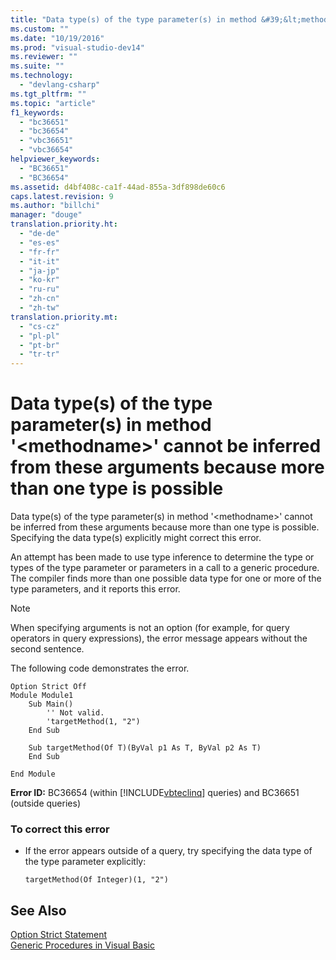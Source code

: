 ```yaml
---
title: "Data type(s) of the type parameter(s) in method &#39;&lt;methodname&gt;&#39; cannot be inferred from these arguments because more than one type is possible | Microsoft Docs"
ms.custom: ""
ms.date: "10/19/2016"
ms.prod: "visual-studio-dev14"
ms.reviewer: ""
ms.suite: ""
ms.technology: 
  - "devlang-csharp"
ms.tgt_pltfrm: ""
ms.topic: "article"
f1_keywords: 
  - "bc36651"
  - "bc36654"
  - "vbc36651"
  - "vbc36654"
helpviewer_keywords: 
  - "BC36651"
  - "BC36654"
ms.assetid: d4bf408c-ca1f-44ad-855a-3df898de60c6
caps.latest.revision: 9
ms.author: "billchi"
manager: "douge"
translation.priority.ht: 
  - "de-de"
  - "es-es"
  - "fr-fr"
  - "it-it"
  - "ja-jp"
  - "ko-kr"
  - "ru-ru"
  - "zh-cn"
  - "zh-tw"
translation.priority.mt: 
  - "cs-cz"
  - "pl-pl"
  - "pt-br"
  - "tr-tr"
---
```

# Data type(s) of the type parameter(s) in method &#39;&lt;methodname&gt;&#39; cannot be inferred from these arguments because more than one type is possible
Data type(s) of the type parameter(s) in method '\<methodname>' cannot be inferred from these arguments because more than one type is possible. Specifying the data type(s) explicitly might correct this error.  
  
 An attempt has been made to use type inference to determine the type or types of the type parameter or parameters in a call to a generic procedure. The compiler finds more than one possible data type for one or more of the type parameters, and it reports this error.  
  
> [!NOTE]
>  When specifying arguments is not an option (for example, for query operators in query expressions), the error message appears without the second sentence.  
  
 The following code demonstrates the error.  
  
```vb#  
Option Strict Off  
Module Module1  
    Sub Main()  
        '' Not valid.  
        'targetMethod(1, "2")  
    End Sub  
  
    Sub targetMethod(Of T)(ByVal p1 As T, ByVal p2 As T)  
    End Sub  
  
End Module  
```  
  
 **Error ID:** BC36654 (within [!INCLUDE[vbteclinq](../misc/includes/vbteclinq_md.md)] queries) and BC36651 (outside queries)  
  
### To correct this error  
  
-   If the error appears outside of a query, try specifying the data type of the type parameter explicitly:  
  
    ```  
    targetMethod(Of Integer)(1, "2")  
    ```  
  
## See Also  
 [Option Strict Statement](../Topic/Option%20Strict%20Statement.md)   
 [Generic Procedures in Visual Basic](../Topic/Generic%20Procedures%20in%20Visual%20Basic.md)